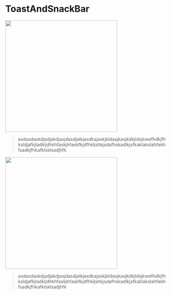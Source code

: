 # ToastAndSnackBar


<img src="https://user-images.githubusercontent.com/49749125/144621141-7dd517f4-b86a-46ca-ab69-82d526e95cb0.gif" width="350">

> asdasdaskdjadjakdjasjdasdjalkjasdkajaskjkldasjkasjkdkjldsjkwefhdkjfhksldjafkjladkljdhkhfaskjhfaskfkjdfhkljshkjsdafhskadlkjsfkaklakslahfakhfsadkjfhkafklsklsadjhfk

<img src="https://user-images.githubusercontent.com/49749125/144621157-821fea67-fed0-4788-9d77-a24aefaa6663.gif" width="350">

> asdasdaskdjadjakdjasjdasdjalkjasdkajaskjkldasjkasjkdkjldsjkwefhdkjfhksldjafkjladkljdhkhfaskjhfaskfkjdfhkljshkjsdafhskadlkjsfkaklakslahfakhfsadkjfhkafklsklsadjhfk
